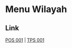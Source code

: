 # Menu Wilayah

## Link

[POS 001](https://github.com/gigit-pemilu/pemilu-2024-99-luar-negeri/tree/main/pilpres/hitung-suara/sub/99-luar-negeri/sub/77-mumbai-india/sub/01-mumbai-india/sub/0001-mumbai-india/sub/001-pos-001)
 | 
[TPS 001](https://github.com/gigit-pemilu/pemilu-2024-99-luar-negeri/tree/main/pilpres/hitung-suara/sub/99-luar-negeri/sub/77-mumbai-india/sub/01-mumbai-india/sub/0001-mumbai-india/sub/002-tps-001)

